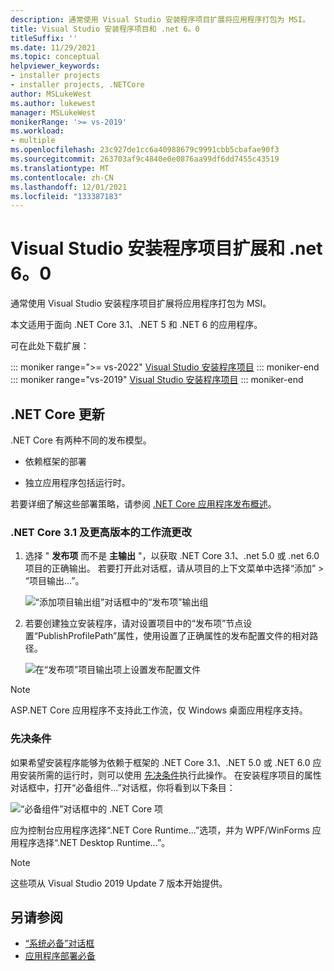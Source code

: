 ```yaml
---
description: 通常使用 Visual Studio 安装程序项目扩展将应用程序打包为 MSI。
title: Visual Studio 安装程序项目和 .net 6。0
titleSuffix: ''
ms.date: 11/29/2021
ms.topic: conceptual
helpviewer_keywords:
- installer projects
- installer projects, .NETCore
author: MSLukeWest
ms.author: lukewest
manager: MSLukeWest
monikerRange: '>= vs-2019'
ms.workload:
- multiple
ms.openlocfilehash: 23c927de1cc6a40988679c9991cbb5cbafae90f3
ms.sourcegitcommit: 263703af9c4840e0e0876aa99df6dd7455c43519
ms.translationtype: MT
ms.contentlocale: zh-CN
ms.lasthandoff: 12/01/2021
ms.locfileid: "133387183"
---
```

# <a name="visual-studio-installer-projects-extension-and-net-60"></a>Visual Studio 安装程序项目扩展和 .net 6。0

通常使用 Visual Studio 安装程序项目扩展将应用程序打包为 MSI。

本文适用于面向 .NET Core 3.1、.NET 5 和 .NET 6 的应用程序。

可在此处下载扩展：

::: moniker range=">= vs-2022"
[Visual Studio 安装程序项目](https://marketplace.visualstudio.com/items?itemName=VisualStudioClient.MicrosoftVisualStudio2022InstallerProjects)
::: moniker-end
::: moniker range="vs-2019"
[Visual Studio 安装程序项目](https://marketplace.visualstudio.com/items?itemName=VisualStudioClient.MicrosoftVisualStudio2017InstallerProjects)
::: moniker-end

## <a name="update-for-net-core"></a>.NET Core 更新

.NET Core 有两种不同的发布模型。

- 依赖框架的部署

- 独立应用程序包括运行时。

若要详细了解这些部署策略，请参阅 [.NET Core 应用程序发布概述](/dotnet/core/deploying/)。

### <a name="workflow-changes-for-net-core-31-and-later-versions"></a>.NET Core 3.1 及更高版本的工作流更改

1. 选择 " **发布项** 而不是 **主输出** "，以获取 .NET Core 3.1、.net 5.0 或 .net 6.0 项目的正确输出。  若要打开此对话框，请从项目的上下文菜单中选择“添加” > “项目输出...”。

    ![“添加项目输出组”对话框中的“发布项”输出组](../deployment/media/installer-projects-net-core-publish-items-output.png "选取发布项")

2. 若要创建独立安装程序，请对设置项目中的“发布项”节点设置“PublishProfilePath”属性，使用设置了正确属性的发布配置文件的相对路径。

    ![在“发布项”项目输出项上设置发布配置文件](../deployment/media/installer-projects-net-core-publish-profile.png "设置发布配置文件")

>[!NOTE]
>ASP.NET Core 应用程序不支持此工作流，仅 Windows 桌面应用程序支持。

### <a name="prerequisites"></a>先决条件

如果希望安装程序能够为依赖于框架的 .NET Core 3.1、.NET 5.0 或 .NET 6.0 应用安装所需的运行时，则可以使用 [先决条件](../deployment/application-deployment-prerequisites.md)执行此操作。  在安装程序项目的属性对话框中，打开“必备组件...”对话框，你将看到以下条目：

![“必备组件”对话框中的 .NET Core 项](../deployment/media/installer-projects-net-core-prerequisites.png ".NET Core 系统必备组件")

应为控制台应用程序选择“.NET Core Runtime...”选项，并为 WPF/WinForms 应用程序选择“.NET Desktop Runtime...”。

>[!NOTE]
>这些项从 Visual Studio 2019 Update 7 版本开始提供。

## <a name="see-also"></a>另请参阅

- [“系统必备”对话框](../ide/reference/prerequisites-dialog-box.md)
- [应用程序部署必备](../deployment/application-deployment-prerequisites.md)
